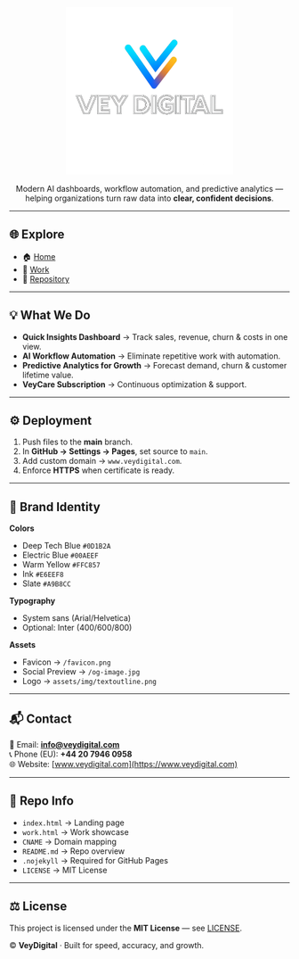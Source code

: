 <p align="center">
  <img src="assets/img/logotranparentoutlinetext.png" alt="VeyDigital Logo" width="300"/>
</p>

<p align="center">
  Modern AI dashboards, workflow automation, and predictive analytics —  
  helping organizations turn raw data into <strong>clear, confident decisions</strong>.
</p>

---

## 🌐 Explore
- 🏠 [Home](https://www.veydigital.com)  
- 🧰 [Work](https://www.veydigital.com/work.html)  
- 📄 [Repository](https://github.com/Vey27/veydigital-site)  

---

## 💡 What We Do
- **Quick Insights Dashboard** → Track sales, revenue, churn & costs in one view.  
- **AI Workflow Automation** → Eliminate repetitive work with automation.  
- **Predictive Analytics for Growth** → Forecast demand, churn & customer lifetime value.  
- **VeyCare Subscription** → Continuous optimization & support.  

---

## ⚙️ Deployment
1. Push files to the **main** branch.  
2. In **GitHub → Settings → Pages**, set source to `main`.  
3. Add custom domain → `www.veydigital.com`.  
4. Enforce **HTTPS** when certificate is ready.  

---

## 🎨 Brand Identity
**Colors**
- Deep Tech Blue `#0D1B2A`  
- Electric Blue `#00AEEF`  
- Warm Yellow `#FFC857`  
- Ink `#E6EEF8`  
- Slate `#A9B8CC`  

**Typography**
- System sans (Arial/Helvetica)  
- Optional: Inter (400/600/800)  

**Assets**
- Favicon → `/favicon.png`  
- Social Preview → `/og-image.jpg`  
- Logo → `assets/img/textoutline.png`  

---

## 📬 Contact
📧 Email: **info@veydigital.com**  
📞 Phone (EU): **+44 20 7946 0958**  
🌐 Website: [www.veydigital.com](https://www.veydigital.com)  

---

## 📂 Repo Info
- `index.html` → Landing page  
- `work.html` → Work showcase  
- `CNAME` → Domain mapping  
- `README.md` → Repo overview  
- `.nojekyll` → Required for GitHub Pages  
- `LICENSE` → MIT License  

---

## ⚖️ License
This project is licensed under the **MIT License** — see [LICENSE](LICENSE).  

© **VeyDigital** · Built for speed, accuracy, and growth.
